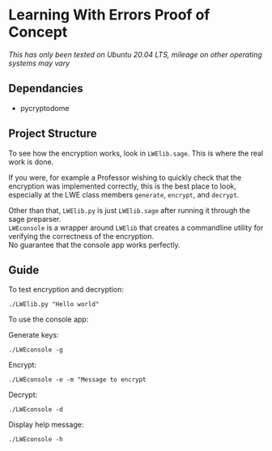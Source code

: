 # Learning With Errors Proof of Concept
*This has only been tested on Ubuntu 20.04 LTS, mileage on other operating systems may vary* 
## Dependancies
* pycryptodome
## Project Structure

To see how the encryption works, look in ``LWElib.sage``. This is where the real work is done.  

If you were, for example a Professor wishing to quickly check that the encryption was implemented correctly, this is the best place to look, especially at the LWE class members ``generate``, ``encrypt``, and ``decrypt``.  

Other than that, ``LWElib.py`` is just ``LWElib.sage`` after running it through the sage preparser.  
``LWEconsole`` is a wrapper around ``LWElib`` that creates a commandline utility for verifying the correctness of the encryption.  
No guarantee that the console app works perfectly. 
## Guide

To test encryption and decryption:

```
./LWElib.py "Hello world"
```

To use the console app:

Generate keys:
```
./LWEconsole -g 
```

Encrypt:
```
./LWEconsole -e -m "Message to encrypt
```

Decrypt:
```
./LWEconsole -d 
```

Display help message:
```
./LWEconsole -h 
```
